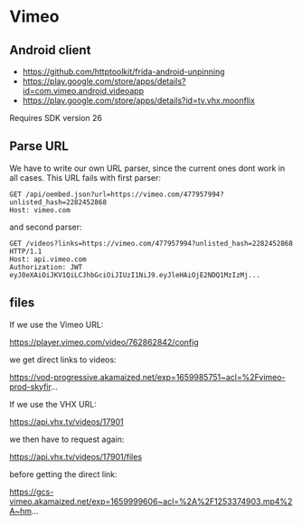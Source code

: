 # Vimeo

## Android client

- https://github.com/httptoolkit/frida-android-unpinning
- https://play.google.com/store/apps/details?id=com.vimeo.android.videoapp
- https://play.google.com/store/apps/details?id=tv.vhx.moonflix

Requires SDK version 26

## Parse URL

We have to write our own URL parser, since the current ones dont work in all
cases. This URL fails with first parser:

~~~
GET /api/oembed.json?url=https://vimeo.com/477957994?unlisted_hash=2282452868
Host: vimeo.com
~~~

and second parser:

~~~
GET /videos?links=https://vimeo.com/477957994?unlisted_hash=2282452868 HTTP/1.1
Host: api.vimeo.com
Authorization: JWT eyJ0eXAiOiJKV1QiLCJhbGciOiJIUzI1NiJ9.eyJleHAiOjE2NDQ1MzIzMj...
~~~

## files

If we use the Vimeo URL:

https://player.vimeo.com/video/762862842/config

we get direct links to videos:

https://vod-progressive.akamaized.net/exp=1659985751~acl=%2Fvimeo-prod-skyfir...

If we use the VHX URL:

https://api.vhx.tv/videos/17901

we then have to request again:

https://api.vhx.tv/videos/17901/files

before getting the direct link:

https://gcs-vimeo.akamaized.net/exp=1659999606~acl=%2A%2F1253374903.mp4%2A~hm...
